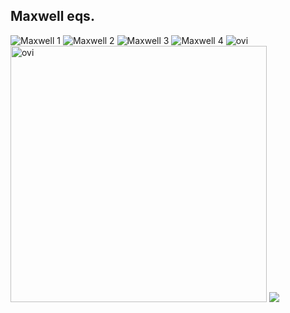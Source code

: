 ## Maxwell eqs.

<!--
**hikarukitamura-0/hikarukitamura-0** is a ✨ _special_ ✨ repository because its `README.md` (this file) appears on your GitHub profile.

Here are some ideas to get you started:

- 🔭 I’m currently working on ...
- 🌱 I’m currently learning ...
- 👯 I’m looking to collaborate on ...
- 🤔 I’m looking for help with ...
- 💬 Ask me about ...
- 📫 How to reach me: ...
- 😄 Pronouns: ...
- ⚡ Fun fact: ...
-->

<img src="https://latex.codecogs.com/png.latex?\color{red}\nabla\cdot\mathbf{E}=\frac{\rho}{\varepsilon_0}" alt="Maxwell 1" />
<img src="https://latex.codecogs.com/png.latex?\color{red}\nabla\cdot\mathbf{B}=0" alt="Maxwell 2" />
<img src="https://latex.codecogs.com/png.latex?\color{red}\nabla\times\mathbf{E}=-\frac{\partial\mathbf{B}}{\partial%20t}" alt="Maxwell 3" />
<img src="https://latex.codecogs.com/png.latex?\color{red}\nabla\times\mathbf{B}=\mu_0\mathbf{J}+\mu_0\varepsilon_0\frac{\partial\mathbf{E}}{\partial%20t}" alt="Maxwell 4" />



<img src="https://github-readme-stats.vercel.app/api/top-langs?username=hikarukitamura-0&show_icons=true&locale=en&layout=compact&theme=chartreuse-dark" alt="ovi" />

<img src="https://github-readme-stats.vercel.app/api?username=hikarukitamura-0&show_icons=true&locale=jp&theme=chartreuse-dark" alt="ovi" width="410" />

<img src="https://github-profile-trophy.vercel.app/?username=hikarukitamura-0&theme=juicyfresh&no-bg=true" />

